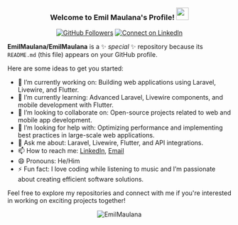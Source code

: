 <h3 align="center">
  Welcome to Emil Maulana's Profile!
  <img src="https://media.giphy.com/media/hvRJCLFzcasrR4ia7z/giphy.gif" width="28">
</h3>

<p align="center">
  <a href="https://github.com/EmilMaulana"><img src="https://img.shields.io/github/followers/EmilMaulana?label=Followers&style=social" alt="GitHub Followers"></a>
  <a href="https://www.linkedin.com/in/emilmaulana"><img src="https://img.shields.io/badge/-Connect-blue?style=social&logo=Linkedin&logoColor=blue" alt="Connect on LinkedIn"></a>
</p>

**EmilMaulana/EmilMaulana** is a ✨ _special_ ✨ repository because its `README.md` (this file) appears on your GitHub profile.

Here are some ideas to get you started:

- 🔭 I’m currently working on: Building web applications using Laravel, Livewire, and Flutter.
- 🌱 I’m currently learning: Advanced Laravel, Livewire components, and mobile development with Flutter.
- 👯 I’m looking to collaborate on: Open-source projects related to web and mobile app development.
- 🤔 I’m looking for help with: Optimizing performance and implementing best practices in large-scale web applications.
- 💬 Ask me about: Laravel, Livewire, Flutter, and API integrations.
- 📫 How to reach me: [LinkedIn](https://www.linkedin.com/in/emilmaulana), [Email](mailto:emilmaulana10@gmail.com)
- 😄 Pronouns: He/Him
- ⚡ Fun fact: I love coding while listening to music and I’m passionate about creating efficient software solutions.

Feel free to explore my repositories and connect with me if you're interested in working on exciting projects together!

<p align="center">
  <img src="https://komarev.com/ghpvc/?username=EmilMaulana&label=Profile%20views&color=0e75b6&style=flat" alt="EmilMaulana" />
</p>
